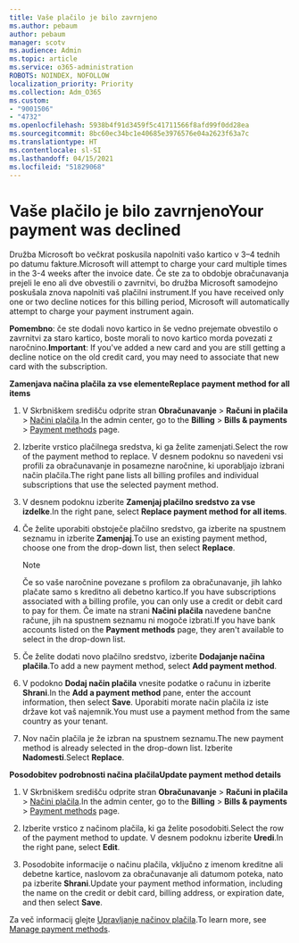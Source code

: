 ```yaml
---
title: Vaše plačilo je bilo zavrnjeno
ms.author: pebaum
author: pebaum
manager: scotv
ms.audience: Admin
ms.topic: article
ms.service: o365-administration
ROBOTS: NOINDEX, NOFOLLOW
localization_priority: Priority
ms.collection: Adm_O365
ms.custom:
- "9001506"
- "4732"
ms.openlocfilehash: 5938b4f91d3459f5c41711566f8afd99f0dd28ea
ms.sourcegitcommit: 8bc60ec34bc1e40685e3976576e04a2623f63a7c
ms.translationtype: HT
ms.contentlocale: sl-SI
ms.lasthandoff: 04/15/2021
ms.locfileid: "51829068"
---
```

# <a name="your-payment-was-declined"></a><span data-ttu-id="83dd1-102">Vaše plačilo je bilo zavrnjeno</span><span class="sxs-lookup"><span data-stu-id="83dd1-102">Your payment was declined</span></span>

<span data-ttu-id="83dd1-103">Družba Microsoft bo večkrat poskusila napolniti vašo kartico v 3–4 tednih po datumu fakture.</span><span class="sxs-lookup"><span data-stu-id="83dd1-103">Microsoft will attempt to charge your card multiple times in the 3-4 weeks after the invoice date.</span></span>  <span data-ttu-id="83dd1-104">Če ste za to obdobje obračunavanja prejeli le eno ali dve obvestili o zavrnitvi, bo družba Microsoft samodejno poskušala znova napolniti vaš plačilni instrument.</span><span class="sxs-lookup"><span data-stu-id="83dd1-104">If you have received only one or two decline notices for this billing period, Microsoft will automatically attempt to charge your payment instrument again.</span></span>  

<span data-ttu-id="83dd1-105">**Pomembno**: če ste dodali novo kartico in še vedno prejemate obvestilo o zavrnitvi za staro kartico, boste morali to novo kartico morda povezati z naročnino.</span><span class="sxs-lookup"><span data-stu-id="83dd1-105">**Important**: If you've added a new card and you are still getting a decline notice on the old credit card, you may need to associate that new card with the subscription.</span></span>

<span data-ttu-id="83dd1-106">**Zamenjava načina plačila za vse elemente**</span><span class="sxs-lookup"><span data-stu-id="83dd1-106">**Replace payment method for all items**</span></span>

1. <span data-ttu-id="83dd1-107">V Skrbniškem središču odprite stran **Obračunavanje** > **Računi in plačila** > [Načini plačila](https://go.microsoft.com/fwlink/p/?linkid=2018806).</span><span class="sxs-lookup"><span data-stu-id="83dd1-107">In the admin center, go to the **Billing** > **Bills & payments** > [Payment methods](https://go.microsoft.com/fwlink/p/?linkid=2018806) page.</span></span>

2. <span data-ttu-id="83dd1-108">Izberite vrstico plačilnega sredstva, ki ga želite zamenjati.</span><span class="sxs-lookup"><span data-stu-id="83dd1-108">Select the row of the payment method to replace.</span></span> <span data-ttu-id="83dd1-109">V desnem podoknu so navedeni vsi profili za obračunavanje in posamezne naročnine, ki uporabljajo izbrani način plačila.</span><span class="sxs-lookup"><span data-stu-id="83dd1-109">The right pane lists all billing profiles and individual subscriptions that use the selected payment method.</span></span>

3. <span data-ttu-id="83dd1-110">V desnem podoknu izberite **Zamenjaj plačilno sredstvo za vse izdelke**.</span><span class="sxs-lookup"><span data-stu-id="83dd1-110">In the right pane, select **Replace payment method for all items**.</span></span>

4. <span data-ttu-id="83dd1-111">Če želite uporabiti obstoječe plačilno sredstvo, ga izberite na spustnem seznamu in izberite **Zamenjaj**.</span><span class="sxs-lookup"><span data-stu-id="83dd1-111">To use an existing payment method, choose one from the drop-down list, then select **Replace**.</span></span>

    > [!NOTE]
    > <span data-ttu-id="83dd1-112">Če so vaše naročnine povezane s profilom za obračunavanje, jih lahko plačate samo s kreditno ali debetno kartico.</span><span class="sxs-lookup"><span data-stu-id="83dd1-112">If you have subscriptions associated with a billing profile, you can only use a credit or debit card to pay for them.</span></span> <span data-ttu-id="83dd1-113">Če imate na strani **Načini plačila** navedene bančne račune, jih na spustnem seznamu ni mogoče izbrati.</span><span class="sxs-lookup"><span data-stu-id="83dd1-113">If you have bank accounts listed on the **Payment methods** page, they aren't available to select in the drop-down list.</span></span>

5. <span data-ttu-id="83dd1-114">Če želite dodati novo plačilno sredstvo, izberite **Dodajanje načina plačila**.</span><span class="sxs-lookup"><span data-stu-id="83dd1-114">To add a new payment method, select **Add payment method**.</span></span>

6. <span data-ttu-id="83dd1-115">V podokno **Dodaj način plačila** vnesite podatke o računu in izberite **Shrani**.</span><span class="sxs-lookup"><span data-stu-id="83dd1-115">In the **Add a payment method** pane, enter the account information, then select **Save**.</span></span> <span data-ttu-id="83dd1-116">Uporabiti morate način plačila iz iste države kot vaš najemnik.</span><span class="sxs-lookup"><span data-stu-id="83dd1-116">You must use a payment method from the same country as your tenant.</span></span>

7. <span data-ttu-id="83dd1-117">Nov način plačila je že izbran na spustnem seznamu.</span><span class="sxs-lookup"><span data-stu-id="83dd1-117">The new payment method is already selected in the drop-down list.</span></span> <span data-ttu-id="83dd1-118">Izberite **Nadomesti**.</span><span class="sxs-lookup"><span data-stu-id="83dd1-118">Select **Replace**.</span></span>

<span data-ttu-id="83dd1-119">**Posodobitev podrobnosti načina plačila**</span><span class="sxs-lookup"><span data-stu-id="83dd1-119">**Update payment method details**</span></span>

1. <span data-ttu-id="83dd1-120">V Skrbniškem središču odprite stran **Obračunavanje** > **Računi in plačila** > [Načini plačila](https://go.microsoft.com/fwlink/p/?linkid=2018806).</span><span class="sxs-lookup"><span data-stu-id="83dd1-120">In the admin center, go to the **Billing** > **Bills & payments** > [Payment methods](https://go.microsoft.com/fwlink/p/?linkid=2018806) page.</span></span>

2. <span data-ttu-id="83dd1-121">Izberite vrstico z načinom plačila, ki ga želite posodobiti.</span><span class="sxs-lookup"><span data-stu-id="83dd1-121">Select the row of the payment method to update.</span></span> <span data-ttu-id="83dd1-122">V desnem podoknu izberite **Uredi**.</span><span class="sxs-lookup"><span data-stu-id="83dd1-122">In the right pane, select **Edit**.</span></span>

3. <span data-ttu-id="83dd1-123">Posodobite informacije o načinu plačila, vključno z imenom kreditne ali debetne kartice, naslovom za obračunavanje ali datumom poteka, nato pa izberite **Shrani**.</span><span class="sxs-lookup"><span data-stu-id="83dd1-123">Update your payment method information, including the name on the credit or debit card, billing address, or expiration date, and then select **Save**.</span></span>

<span data-ttu-id="83dd1-124">Za več informacij glejte [Upravljanje načinov plačila](https://docs.microsoft.com/microsoft-365/commerce/billing-and-payments/manage-payment-methods).</span><span class="sxs-lookup"><span data-stu-id="83dd1-124">To learn more, see [Manage payment methods](https://docs.microsoft.com/microsoft-365/commerce/billing-and-payments/manage-payment-methods).</span></span>